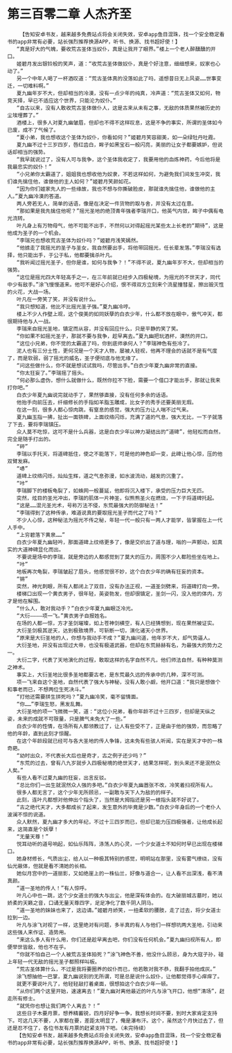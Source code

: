 # 第三百零二章 人杰齐至
        【告知安卓书友，越来越多免费站点将会关闭失效，安卓app鱼目混珠，找一个安全稳定看书的app非常有必要，站长强烈推荐换源APP，听书、换源、找书超好使！】
       “真是好大的气魄，要收荒古圣体当奴仆，真是让我开了眼界。”楼上一个老人醉醺醺的开口。
       姬碧月发出银铃般的笑声，道：“收荒古圣体做奴仆，真是个好注意，细细想来，奴家也心动了。”
       另一个中年人喝了一杯酒叹道：“荒古圣体真的没落如此了吗，遥想昔日无上风姿……世事变迁，一切难料啊。”
       夏九幽年岁不大，但却相当的冷漠，没有一点少年的纯真，冷声道：“荒古圣体又如何，物竞天择，早已不适应这个世界，只能沦为奴仆。”
       “自古以来，没有人敢收荒古圣体做仆人，这是古来从未有之事，无敌的体质果然被历史的尘埃埋葬了。”
       酒楼上，很多人对夏九幽皱眉，但却也不得不这样叹息，这是不争的事实，所谓的圣体如今已废，成不了气候了。
       “夏小弟，我也想收这个圣体为奴仆，你看如何？”姬碧月笑容甜美，如一朵绿牡丹吐霞。
       夏九幽不过十三岁四岁，唇红齿白，眸子如黑宝石一般闪亮，美丽的让女子都要嫉妒，但说话却相当的强势。
       “我早就说过了，没有人可与我争，这个圣体我收定了，我要用他的血炼神药，今后他将是我最忠实的奴仆！”
       “小兄弟你太霸道了，姐姐我也想收他为奴隶，不若这样如何，为避免我们间发生冲突，我们谁先擒住他，谁做他的主人如何？”姬碧月笑颜如花。
       “因为你们姬家先人的一些缘故，我也不想与你撕破脸皮，那就谁先擒住他，谁做他的主人。”夏九幽冷漠的答道。
       两人旁若无人，简单的话语，像是在决定一件货物的取与舍，并没有太过在意。
       “那如果是我先擒住他呢？”摇光圣地的绝顶青年强者李瑞开口，他英气内敛，眸子中偶有电光流转。
       叶凡身上有万物母气，他不可能不出手，不然何以对得起摇光某些太上长老的“期待”，这是他成为圣子的一个机会。
       “李瑞兄也想收荒古圣体为奴仆吗？”姬碧月浅笑嫣然。
       “他掳走了我摇光的圣子与圣女，我自然要出手，将他带回摇光，任长辈发落。”李瑞没有选择，他只能出手，于公于私，他都要擒杀叶凡。
       “我听闻过摇光圣子，但你是谁，如何与我争？！”不得不说，夏九幽年岁不大，但却相当的强势。
       “这位是摇光四大年轻高手之一，在三年前就已经步入四极秘境，为摇光的不世天才，同代中少有敌手。”涂飞慢慢道来。他可不是好心介绍，恨不得双方立刻来个流星撞彗星，擦出毁灭性的火花，大战一场。
       叶凡在一旁笑了笑，并没有说什么。
       “我只想知道，他比不比摇光圣子强。”夏九幽冷哼。
       楼上不少人作壁上观，这个俊美的如同妖孽的白衣少年，什么都不放在眼中，傲气冲天，都很期待他与人一战。
       李瑞来自摇光圣地，镇定而从容，并没有回应什么，只是平静的笑了笑。
       “你如果不如摇光圣子，那就不要与我争，趁早离去。”夏九幽把玩酒杯，漠然的开口。
       “这位小兄弟，你不觉的太霸道了吗，你到底师承何人？”李瑞神色有些冷了。
       泥人也有三分土性，更何况是一个天才人物，屡被人轻视，他再不理会的话就不是有气度了，而是软弱，弱了摇光的威名，圣子便彻底与他无缘了。
       “问这些做什么，你不就是想试试我吗，尽管出手。”白衣少年夏九幽非常的直接。
       “你太狂妄了。”李瑞摇了摇头。
       “何必那么虚伪，想什么就做什么，既然你拉不下脸，需要一个借口才能出手，那就让我来打你吧。”
       白衣少年夏九幽说完就动手了，果然够直接，没有任何多余的话语。
       他抬手向前压去，纤细修长的手指如羊脂玉雕成，比女子的秀手还要美丽无瑕。
       在这一刻，很多人都心惊肉跳，有窒息的感觉，强大的压力让人喘不过气来。
       夏九幽玉指一拂，扯出一面铁碑，上面纹络闪烁，充满了道的气息，强大无比，一下子就落了下去，要将李瑞镇压。
       众人莫不吃惊，这可不是什么兵器，这是白衣少年以神力凝结出的“道碑”，他轻松而自然，完全是随手打出的。
       “砰”
       李瑞以手托天，将道碑抵住，使之不能落下，可是他的神色却一变，此碑让他心惊，压的他双臂发麻。
       “哧”
       道碑上纹络闪烁，灿灿生辉，道之气息弥漫，如水波流动，越发的沉重了。
       “咔”
       李瑞脚下的楼板龟裂了，如蛛网一般蔓延，他即将沉入楼下，承受的压力巨大无匹。
       突然，炫目的圣光冲出，李瑞的肌体一片神圣，似熊熊圣火在燃烧，一下子将道碑托起。
       “这是……混元圣光术，号称万法不侵，东荒最强大的防御秘法！”
       “李瑞得到了这种传承，难道说真的要取摇光圣子而代之了吗？”
       不少人心惊，这种秘法为摇光不传之秘，年轻一代一般只有一两人才能学，皆掌握在上一代人手中。
       “上穷碧落下黄泉……”
       白衣少年夏九幽轻吟，那面道碑上纹络更多了，像是交织出了道与理，嗡的一声颤动，如真实的大道神碑显化而出。
       不要说是场中的李瑞，就是旁边的人都感觉到了莫大的压力，周围不少人都险些坐在地上。
       “咔”
       地板再次龟裂，李瑞皱起了眉头，他感觉很不妙，这个白衣少年的确有狂妄的资本。
       “锵”
       突然，神光刺眼，所有人都闭上了双目，没有办法正视，一道圣剑劈来，将道碑打向一旁。
       楼梯口出现一个黄衣男子，很年轻，英姿勃发，但却很镇定，圣剑一闪，没入他的体内，方才是他在解围。
       “什么人，敢对我动手？”白衣少年夏九幽眼泛冷光。
       “大衍————项一飞。”黄衣男子自报姓名。
       在场的人都一惊，方才圣剑璀璨，如上苍神剑横空，有人已经猜想到，现在果然被证实。
       大衍圣剑极其逆天，达到极致境界，可斩断一切，演化诸天小世界。
       “原来是大衍圣地的人，你想与我动手不成？”夏九幽问道，他年岁不大，却气势逼人。
       大衍圣地，并没有出现过大帝，也没有极道武器，但却在东荒赫赫有名，为最强大的势力之一。
       大衍二字，代表了天地演化的过程，敢取这样的名字自然不凡，他们师法自然，有种种莫测之神术。
       事实上，大衍圣地比很多圣地都要古老，是东荒最久远的传承中的几种，深不可测。
       项一飞来自这个圣地，自然代表了强大与神秘，没有人敢小觑，他开口道：“我只是想做个和事老而已，不想两位生死决斗。”
       “打他还需要拼生拼死吗？”夏九幽冷笑，毫不留情面。
       “你……”李瑞生怒，黑发乱舞。
       大衍圣地的项一飞微微一笑，道：“这位小兄弟，看你年龄不过十三四岁，但却是天纵之姿，未来的成就不可限量，只是脾气未免大了一些。”
       白衣少年的性情，在场所有人都领教过了，让人有些受不了，正是由于他的强势，而忽略了他的年龄，直到此刻才惊醒。
       在这个年龄段就已经可与各大圣地的传人争锋，这未免有些骇人听闻，实在是天才中的一株奇葩。
       “幼时出众，不代表长大后也是奇才，古之例子还少吗？”
       “东荒的过去，曾有八九岁就步入四极秘境的绝世天才，结果怎样呢，到头来还不是泯然众人矣。”
       有些人看不过夏九幽的狂妄，出言反驳。
       “总比你们一出生就泯然众人强的多吧。”白衣少年夏九幽嚣张不改，冷笑着扫视所有人。
       很多人都无言了，这个少年无所顾忌，一副敢与天下人为敌的的样子。
       此刻，连叶凡都想对他伸出个指头了，当然是大拇指还是另一根指头就不好说了。
       “古之绝代天才，大多都成长了起来，发生意外的毕竟是少数。”白衣少年身后的一个老仆人波澜不惊的说道。
       众人默然，夏九幽才多大的年纪，不过十三四岁而已，但却已能力压四极强者，让他成长起来，这简直是个妖孽！
       “无量天尊！”
       悦耳动听的道号响起，如仙乐阵阵，涤荡人的心灵，一个少女道士不知何时早已出现在楼梯口。
       她身材修长，气质出尘，给人以一种极其特别的感觉，明明站在那里，没有雾气缭绕，没有仙光蔽体，但就是看不清她的长相。
       她似月宫中的一道丽影，又如绝崖上的一株仙兰，好像与道合一，让人看不出深浅，看不清真颜。
       “道一圣地的传人！”有人惊呼。
       叶凡心中也一跳，这个少女道士的强大与出尘，他是深有体会的。在大破丽城古墓时，她以娇柔的天籁之音，口诵无量天尊四字，足足净化了数千阴人阴马。
       “道一圣地的妹妹也来了，这边请。”姬碧月娇笑，一扭柔软的腰肢，走了过去，将少女道士拉到一边。
       叶凡与涂飞对视了一样，这里绝对有问题，多半真的有人与他们一样想坑两大圣地，引动来这些强人来作证、造势用。
       “来这么多人有什么用，你们还是趁早离去吧，你们没有任何机会。”夏九幽扫视所有人，即便举世皆敌，他也不在乎。
       “你就不怕自己一个人被荒古圣体拍死？”涂飞神色不善，他没什么顾忌，身为大寇子孙，碰上年轻一代无敌的摇光圣子都照样叫板。
       “荒古圣体算什么，不过是我将要圈养的奴仆而已，他若敢对我不恭，我翻手拍他成灰。”
       涂飞想抽他一巴掌，夏九幽说别的无所谓，可是总是说什么奴仆，让他都觉得手心痒痒了。
       就更不要说叶凡了，他轻轻敲打着桌面，很想拍这个白衣少年一顿。
       “从你们两个这里开始，速速离去！”夏九幽对离他最近的叶凡与涂飞开口，他想“清场”，赶走所有修士。
       “就凭你也想让我们两个人离去？！”
       这些日子木要月票，想养精蓄锐，四月好好争一争，我想长时间不要，到时大家肯定支持下。可这几天不要，人家都在要，差距太明显了，俺是瀑布汗。这个，虽然这个月快过去了，但还是忍不住了，各位书友有月票的赶紧支持下吧。（未完待续）
       【告知安卓书友，越来越多免费站点将会关闭失效，安卓app鱼目混珠，找一个安全稳定看书的app非常有必要，站长强烈推荐换源APP，听书、换源、找书超好使！】